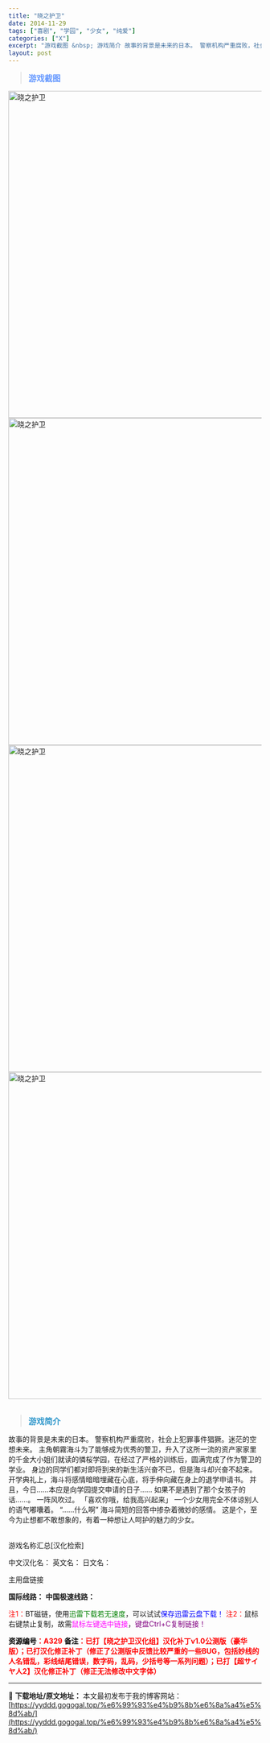 ```yaml
---
title: "晓之护卫"
date: 2014-11-29
tags: ["喜剧", "学园", "少女", "纯爱"]
categories: ["X"]
excerpt: "游戏截图 &nbsp; 游戏简介 故事的背景是未来的日本。 警察机构严重腐败，社会上犯罪事件猖獗。迷茫的空想未来。 主角朝霧海斗为了能够成为优秀的警卫，升入了这所一流的资产家家里的千金大小姐们就读的憐桜学园，在经过了严格的训练后，圆满完成了作为警卫的学业。 身边的同学们都对即将到来的新生活兴奋不已，&hellip;"
layout: post
---
```


<div>
<blockquote><b><span style="font-size: 12pt; color: #6699ff;">游戏截图</span></b></blockquote>
<div><img title="点击放大" src="https://yyddd.gogogal.top/wp-content/uploads/2025/04/20250430_6812004e573c4.webp" alt="晓之护卫" width="650" /></div>
<div><img title="点击放大" src="https://yyddd.gogogal.top/wp-content/uploads/2025/04/20250430_6812004fa3551.webp" alt="晓之护卫" width="650" /></div>
<div><img title="点击放大" src="https://cdn.ttloli.com/pic/005ODKsIjw1f6a312qygrj30ma0hztbq.webp" alt="晓之护卫" width="650" /></div>
<div><img title="点击放大" src="https://yyddd.gogogal.top/wp-content/uploads/2025/04/20250430_6812005d66caf.webp" alt="晓之护卫" width="650" /></div>
&nbsp;
<blockquote><b><span style="font-size: 12pt; color: #3399cc;">游戏简介</span></b></blockquote>
<div>故事的背景是未来的日本。
警察机构严重腐败，社会上犯罪事件猖獗。迷茫的空想未来。
主角朝霧海斗为了能够成为优秀的警卫，升入了这所一流的资产家家里的千金大小姐们就读的憐桜学园，在经过了严格的训练后，圆满完成了作为警卫的学业。
身边的同学们都对即将到来的新生活兴奋不已，但是海斗却兴奋不起来。
开学典礼上，海斗将感情暗暗埋藏在心底，将手伸向藏在身上的退学申请书。
并且，今日……本应是向学园提交申请的日子……
如果不是遇到了那个女孩子的话……。
一阵风吹过。
「喜欢你哦，给我高兴起来」
一个少女用完全不体谅别人的语气嘟囔着。
“……什么啊”
海斗简短的回答中掺杂着微妙的感情。
这是个，至今为止想都不敢想象的，有着一种想让人呵护的魅力的少女。</div>
&nbsp;

游戏名称汇总[汉化检索]

中文汉化名：
英文名：
日文名：
</div>
<div class="panel panel-primary">
<div class="panel-heading">主用盘链接</div>
<div class="panel-body">

<b>国际线路：</b>
<b>中国极速线路：</b>


<span style="color: #ff0000;">注1：</span>BT磁链，使用<span style="color: #008000;">迅雷下载若无速度</span>，可以试试<span style="color: #0000ff;">保存迅雷云盘下载！</span>
<span style="color: #ff0000;">注2：</span>鼠标右键禁止复制，故需<span style="color: #ff00ff;">鼠标左键选中链接</span>，<span style="color: #800080;">键盘Ctrl+C复制链接！</span>

</div>
<div class="panel-footer"><span style="color: #ff0000;"><b><span style="color: #000000;">资源编号</span>：A329</b></span>
<span style="color: #ff0000;"><b><span style="color: #000000;">备注</span>：已打【晓之护卫汉化组】汉化补丁v1.0公测版（豪华版）；已打汉化修正补丁（修正了公测版中反馈比较严重的一些BUG，包括妙线的人名错乱，彩线结尾错误，数字码，乱码，少括号等一系列问题）；已打【超サイヤ人2】汉化修正补丁（修正无法修改中文字体）</b></span></div>
</div>

---
📖 **下载地址/原文地址：** 本文最初发布于我的博客网站：[https://yyddd.gogogal.top/%e6%99%93%e4%b9%8b%e6%8a%a4%e5%8d%ab/](https://yyddd.gogogal.top/%e6%99%93%e4%b9%8b%e6%8a%a4%e5%8d%ab/)
